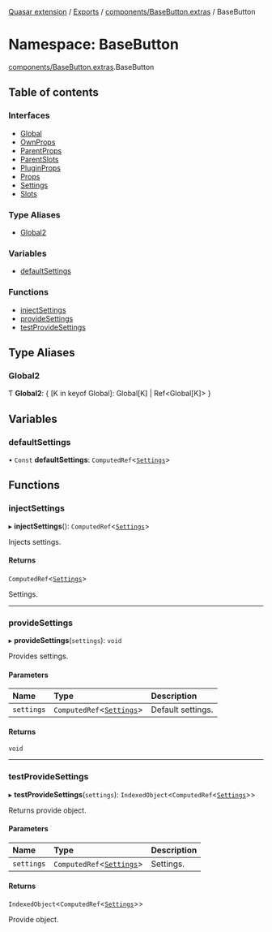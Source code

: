 [Quasar extension](../index.md) / [Exports](../modules.md) / [components/BaseButton.extras](components_BaseButton_extras.md) / BaseButton

# Namespace: BaseButton

[components/BaseButton.extras](components_BaseButton_extras.md).BaseButton

## Table of contents

### Interfaces

- [Global](../interfaces/components_BaseButton_extras.BaseButton.Global.md)
- [OwnProps](../interfaces/components_BaseButton_extras.BaseButton.OwnProps.md)
- [ParentProps](../interfaces/components_BaseButton_extras.BaseButton.ParentProps.md)
- [ParentSlots](../interfaces/components_BaseButton_extras.BaseButton.ParentSlots.md)
- [PluginProps](../interfaces/components_BaseButton_extras.BaseButton.PluginProps.md)
- [Props](../interfaces/components_BaseButton_extras.BaseButton.Props.md)
- [Settings](../interfaces/components_BaseButton_extras.BaseButton.Settings.md)
- [Slots](../interfaces/components_BaseButton_extras.BaseButton.Slots.md)

### Type Aliases

- [Global2](components_BaseButton_extras.BaseButton.md#global2)

### Variables

- [defaultSettings](components_BaseButton_extras.BaseButton.md#defaultsettings)

### Functions

- [injectSettings](components_BaseButton_extras.BaseButton.md#injectsettings)
- [provideSettings](components_BaseButton_extras.BaseButton.md#providesettings)
- [testProvideSettings](components_BaseButton_extras.BaseButton.md#testprovidesettings)

## Type Aliases

### Global2

Ƭ **Global2**: { [K in keyof Global]: Global[K] \| Ref<Global[K]\> }

## Variables

### defaultSettings

• `Const` **defaultSettings**: `ComputedRef`<[`Settings`](../interfaces/components_BaseButton_extras.BaseButton.Settings.md)\>

## Functions

### injectSettings

▸ **injectSettings**(): `ComputedRef`<[`Settings`](../interfaces/components_BaseButton_extras.BaseButton.Settings.md)\>

Injects settings.

#### Returns

`ComputedRef`<[`Settings`](../interfaces/components_BaseButton_extras.BaseButton.Settings.md)\>

Settings.

___

### provideSettings

▸ **provideSettings**(`settings`): `void`

Provides settings.

#### Parameters

| Name | Type | Description |
| :------ | :------ | :------ |
| `settings` | `ComputedRef`<[`Settings`](../interfaces/components_BaseButton_extras.BaseButton.Settings.md)\> | Default settings. |

#### Returns

`void`

___

### testProvideSettings

▸ **testProvideSettings**(`settings`): `IndexedObject`<`ComputedRef`<[`Settings`](../interfaces/components_BaseButton_extras.BaseButton.Settings.md)\>\>

Returns provide object.

#### Parameters

| Name | Type | Description |
| :------ | :------ | :------ |
| `settings` | `ComputedRef`<[`Settings`](../interfaces/components_BaseButton_extras.BaseButton.Settings.md)\> | Settings. |

#### Returns

`IndexedObject`<`ComputedRef`<[`Settings`](../interfaces/components_BaseButton_extras.BaseButton.Settings.md)\>\>

Provide object.
